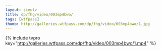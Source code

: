 ```yaml
--- 
layout: sieutv
title: dp/fhg/video/003mp4bwo/
tags: [wtfpass]
thumb: http://galleries.wtfpass.com/dp/fhg/video/003mp4bwo/1.jpg
---
```

{% include tvpro key="http://galleries.wtfpass.com/dp/fhg/video/003mp4bwo/1.mp4" %} 

